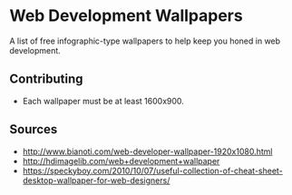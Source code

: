 # Web Development Wallpapers
A list of free infographic-type wallpapers to help keep you honed in web development.

## Contributing

* Each wallpaper must be at least 1600x900.


## Sources

* http://www.bianoti.com/web-developer-wallpaper-1920x1080.html
* http://hdimagelib.com/web+development+wallpaper
* https://speckyboy.com/2010/10/07/useful-collection-of-cheat-sheet-desktop-wallpaper-for-web-designers/
